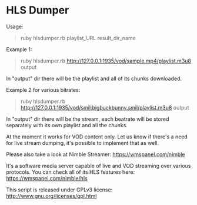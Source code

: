 HLS Dumper
=======

Usage:
> ruby hlsdumper.rb playlist_URL result_dir_name

Example 1:
> ruby hlsdumper.rb http://127.0.0.1:1935/vod/sample.mp4/playlist.m3u8 output

In "output" dir there will be the playlist and all of its chunks downloaded.

Example 2 for various bitrates:
> ruby hlsdumper.rb http://127.0.0.1:1935/vod/smil:bigbuckbunny.smil/playlist.m3u8 output

In "output" dir there will be the stream, each beatrate will be stored separately with its own playlist and all the chunks.

At the moment it works for VOD content only. Let us know if there's a need for live stream dumping, it's possible to implement that as well.



Please also take a look at Nimble Streamer: https://wmspanel.com/nimble 

It's a software media server capable of live and VOD streaming over various protocols. You can check all of its HLS features here: https://wmspanel.com/nimble/hls


This script is released under GPLv3 license: http://www.gnu.org/licenses/gpl.html
